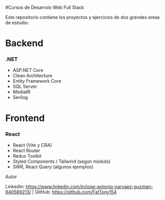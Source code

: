 #Cursos de Desarrolo Web Full Stack

Este repositorio contiene los proyectos y ejercicios de dos grandes areas de estudio:

# Backend
### .NET
- ASP.NET Core
- Clean Architecture
- Entity Framework Core
- SQL Server
- MediatR
- Serilog


# Frontend 
### React
- React (Vite y CRA)
- React Router
- Redux Toolkit
- Styled Components / Tailwind (según módulo)
- SWR, React Query (algunos ejemplos)

Autor

LinkedIn: https://www.linkedin.com/in/jose-antonio-narvaez-guzman-940589213/ |
GitHub: https://github.com/FatTony154
